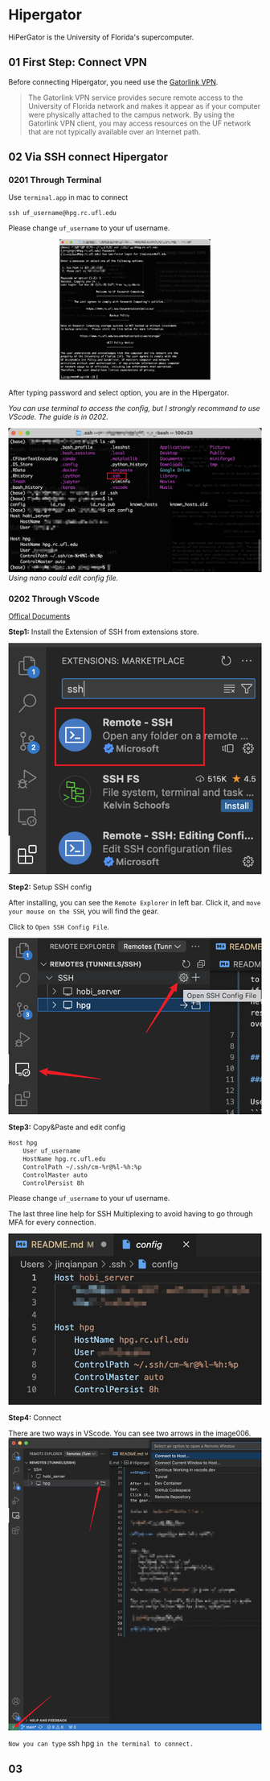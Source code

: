 # Hipergator
HiPerGator is the University of Florida's supercomputer.

## 01 First Step: Connect VPN
Before connecting Hipergator, you need use the [Gatorlink VPN](https://it.ufl.edu/ict/documentation/network-infrastructure/vpn/). 
>  The Gatorlink VPN service provides secure remote access to the University of Florida network and makes it appear as if your computer were physically attached to the campus network. By using the Gatorlink VPN client, you may access resources on the UF network that are not typically available over an Internet path. 


## 02 Via SSH connect Hipergator

### 0201 Through Terminal

Use `terminal.app` in mac to connect 
```
ssh uf_username@hpg.rc.ufl.edu
```
Please change `uf_username` to your uf username.

<!-- ![img001](./img/001.png) -->
<p align="center">
  <img src="./img/001.png" width="300">
</p>

After typing password and select option, you are in the Hipergator.

*You can use terminal to access the config, but I strongly recommand to use VScode. The guide is in 0202.*

![img004](./img/004.png)
*Using nano could edit config file.*

### 0202 Through VScode
[Offical Documents](https://help.rc.ufl.edu/doc/SSH_Using_VSCode)

**Step1:** Install the Extension of SSH from extensions store.

![img002](./img/002.png)

**Step2:** Setup SSH config

After installing, you can see the `Remote Explorer` in left bar. 
Click it, and `move your mouse on the SSH`, you will find the gear.

Click to `Open SSH Config File`.

![img003](./img/003.png)

**Step3:** Copy&Paste and edit config

```
Host hpg
    User uf_username
    HostName hpg.rc.ufl.edu
    ControlPath ~/.ssh/cm-%r@%l-%h:%p
    ControlMaster auto
    ControlPersist 8h
```
Please change `uf_username` to your uf username.

The last three line help for SSH Multiplexing to avoid having to go through MFA for every connection.

![img005](./img/005.png)

**Step4:** Connect

There are two ways in VScode. You can see two arrows in the image006.
![img006](./img/006.png)

`Now you can type` ssh hpg `in the terminal to connect.`

## 03